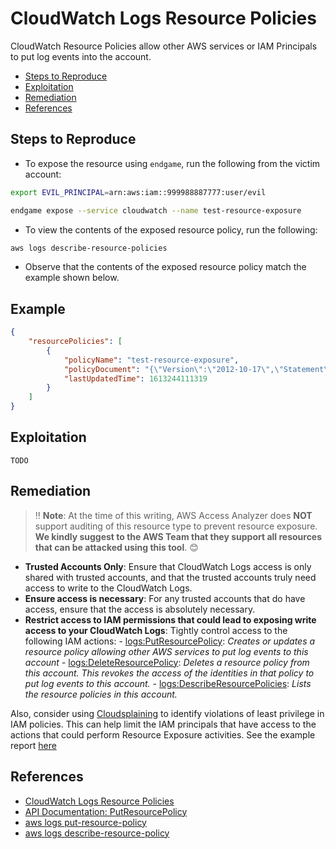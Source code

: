 # CloudWatch Logs Resource Policies

CloudWatch Resource Policies allow other AWS services or IAM Principals to put log events into the account.

* [Steps to Reproduce](#steps-to-reproduce)
* [Exploitation](#exploitation)
* [Remediation](#remediation)
* [References](#references)

## Steps to Reproduce

* To expose the resource using `endgame`, run the following from the victim account:

```bash
export EVIL_PRINCIPAL=arn:aws:iam::999988887777:user/evil

endgame expose --service cloudwatch --name test-resource-exposure
```

* To view the contents of the exposed resource policy, run the following:

```bash
aws logs describe-resource-policies
```

* Observe that the contents of the exposed resource policy match the example shown below.

## Example

```json
{
    "resourcePolicies": [
        {
            "policyName": "test-resource-exposure",
            "policyDocument": "{\"Version\":\"2012-10-17\",\"Statement\":[{\"Sid\":\"\",\"Effect\":\"Allow\",\"Principal\":{\"AWS\":\"arn:aws:iam::999988887777:root\"},\"Action\":[\"logs:PutLogEventsBatch\",\"logs:PutLogEvents\",\"logs:CreateLogStream\"],\"Resource\":\"arn:aws:logs:*\"}]}",
            "lastUpdatedTime": 1613244111319
        }
    ]
}
```

## Exploitation

```
TODO
```

## Remediation

> ‼️ **Note**: At the time of this writing, AWS Access Analyzer does **NOT** support auditing of this resource type to prevent resource exposure. **We kindly suggest to the AWS Team that they support all resources that can be attacked using this tool**. 😊

* **Trusted Accounts Only**: Ensure that CloudWatch Logs access is only shared with trusted accounts, and that the trusted accounts truly need access to write to the CloudWatch Logs.
* **Ensure access is necessary**: For any trusted accounts that do have access, ensure that the access is absolutely necessary.
* **Restrict access to IAM permissions that could lead to exposing write access to your CloudWatch Logs**: Tightly control access to the following IAM actions:
      - [logs:PutResourcePolicy](https://docs.aws.amazon.com/AmazonCloudWatchLogs/latest/APIReference/API_PutResourcePolicy.html): _Creates or updates a resource policy allowing other AWS services to put log events to this account_
      - [logs:DeleteResourcePolicy](https://docs.aws.amazon.com/AmazonCloudWatchLogs/latest/APIReference/API_DeleteResourcePolicy.html): _Deletes a resource policy from this account. This revokes the access of the identities in that policy to put log events to this account._
      - [logs:DescribeResourcePolicies](https://docs.aws.amazon.com/AmazonCloudWatchLogs/latest/APIReference/API_DescribeResourcePolicies.html): _Lists the resource policies in this account._

Also, consider using [Cloudsplaining](https://github.com/salesforce/cloudsplaining/#cloudsplaining) to identify violations of least privilege in IAM policies. This can help limit the IAM principals that have access to the actions that could perform Resource Exposure activities. See the example report [here](https://opensource.salesforce.com/cloudsplaining/)

## References

* [CloudWatch Logs Resource Policies](https://docs.aws.amazon.com/AmazonCloudWatch/latest/logs/iam-access-control-overview-cwl.html)
* [API Documentation: PutResourcePolicy](https://docs.aws.amazon.com/AmazonCloudWatchLogs/latest/APIReference/API_PutResourcePolicy.html)
* [aws logs put-resource-policy](https://awscli.amazonaws.com/v2/documentation/api/latest/reference/logs/put-resource-policy.html)
* [aws logs describe-resource-policy](https://docs.aws.amazon.com/cli/latest/reference/logs/describe-resource-policies.html)